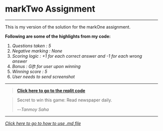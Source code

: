 # markTwo Assignment
---

This is my version of the solution for the markOne assignment.

**Following are some of the highlights from my code:**
1. *Questions taken : 5*
2. *Negative marking : None*
3. *Scoring logic : +1 for each correct answer and -1 for each wrong answer*
4. *Bonus : Gift for user upon winning*
5. *Winning score : 5*
6. *User needs to send screenshot*

---

> [**Click here to go to the replit code**](https://replit.com/@sahatanmoy663/markTwo-2#index.js)

> Secret to win this game: Read newspaper daily.
>
> --<cite>*Tanmoy Saha*</cite>

---



[*Click here to go to how to use .md file*](https://www.youtube.com/watch?v=bTVIMt3XllM)
